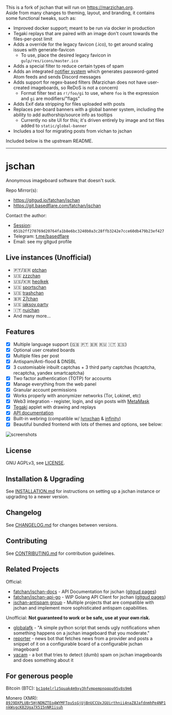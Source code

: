 This is a fork of jschan that will run on https://marzichan.org.  
Aside from many changes to theming, layout, and branding, it contains some functional tweaks, such as:
 - Improved docker support; meant to be run via docker in production
 - Tegaki replays that are paired with an image don't count towards the files-per-post limit
 - Adds a override for the legacy favicon (.ico), to get around scaling issues with generate-favicon
   - To use, place the desired legacy favicon in `gulp/res/icons/master.ico`
 - Adds a special filter to reduce certain types of spam
 - Adds an integrated [notifier system](https://github.com/Marzisoft/globalafk) which generates password-gated Atom feeds and sends Discord messages
 - Adds support for regex-based filters (Marzichan does not have user-created imageboards, so ReDoS is not a concern)
   - Format filter text as `r!/foo/gi` to use, where `foo` is the expression and `gi` are modifiers/"flags"
 - Adds Exif data stripping for files uploaded with posts
 - Replaces per-board banners with a global banner system, including the ability to add authorship/source info as tooltips
   - Currently no site UI for this; it's driven entirely by image and txt files added to `static/global-banner`
 - Includes a tool for migrating posts from vichan to jschan

Included below is the upstream README.

---

# jschan

Anonymous imageboard software that doesn't suck.

Repo Mirror(s):
 - https://gitgud.io/fatchan/jschan
 - https://git.basedflare.com/fatchan/jschan

Contact the author:
 - [Session](https://getsession.org/): `051b2ff270769d20764fa1b8e6bc3240b0a3c28ffb3242e7cce60db479b23ef427`
 - Telegram: [t.me/basedflare](https://t.me/basedflare)
 - Email: see my gitgud profile


## Live instances (Unofficial)
 - 🇵🇹/🇧🇷 [ptchan](https://ptchan.org)
 - 🇺🇸 [zzzchan](https://zzzchan.xyz)
 - 🇺🇸/🇰🇷 [heolkek](https://heolkek.cafe)
 - 🇺🇸 [sportschan](https://sportschan.org)
 - 🇺🇸 [trashchan](https://trashchan.xyz/index.html)
 - 🇧🇷 [27chan](https://27chan.org)
 - 🇺🇸 [jaksoy.party](https://jaksoy.party)
 - 🇮🇹 [nuichan](https://niuchan.org)
 - And many more...

## Features
 - [x] Multiple language support (🇬🇧 🇵🇹 🇧🇷 🇷🇺 🇮🇹 🇪🇸)
 - [x] Optional user created boards
 - [x] Multiple files per post
 - [x] Antispam/Anti-flood & DNSBL
 - [x] 3 customisable inbuilt captchas + 3 third party captchas (hcaptcha, recaptcha, yandex smartcaptcha)
 - [x] Two factor authentication (TOTP) for accounts
 - [x] Manage everything from the web panel
 - [x] Granular account permissions
 - [x] Works properly with anonymizer networks (Tor, Lokinet, etc)
 - [x] Web3 integration - register, login, and sign posts with [MetaMask](https://metamask.io)
 - [x] [Tegaki](https://github.com/desuwa/tegaki) applet with drawing and replays
 - [x] [API documentation](https://fatchan.gitgud.site/jschan-docs/)
 - [x] Built-in webring (compatible w/ [lynxchan](https://gitlab.com/alogware/LynxChanAddon-Webring) & [infinity](https://gitlab.com/Tenicu/infinityaddon-webring))
 - [x] Beautiful bundled frontend with lots of themes and options, see below:

![screenshots](collage.gif "screenshots")

## License
GNU AGPLv3, see [LICENSE](LICENSE).

## Installation & Upgrading
See [INSTALLATION.md](INSTALLATION.md) for instructions on setting up a jschan instance or upgrading to a newer version.

## Changelog
See [CHANGELOG.md](CHANGELOG.md) for changes between versions.

## Contributing
See [CONTRIBUTING.md](CONTRIBUTING.md) for contribution guidelines.

## Related Projects

Official:
 - [fatchan/jschan-docs](https://gitgud.io/fatchan/jschan-docs/) - API Documentation for jschan ([gitgud pages](https://fatchan.gitgud.site/jschan-docs/#introduction))
 - [fatchan/jschan-api-go](https://gitgud.io/fatchan/jschan-api-go) - WIP Golang API Client for jschan ([gitgud pages](https://fatchan.gitgud.site/jschan-api-go/pkg/jschan/))
 - [jschan-antispam group](https://gitgud.io/jschan-antispam/) - Multiple projects that are compatible with jschan and implement more sophisticated antispam capabilities.

Unofficial: **Not guaranteed to work or be safe, use at your own risk.**
 - [globalafk](https://git.ptchan.org/globalafk/) - "A simple python script that sends ugly notifications when something happens on a jschan imageboard that you moderate."
 - [reporter](https://git.ptchan.org/reporter/) - news bot that fetches news from a provider and posts a snippet of it on a configurable board of a configurable jschan imageboard
 - [yacam](https://git.ptchan.org/yacam/) - a bot that tries to detect (dumb) spam on jschan imageboards and does something about it

## For generous people

Bitcoin (BTC): [`bc1q4elrlz5puak4m9xy3hfvmpempnpqpu95v8s9m6`](bitcoin:bc1q4elrlz5puak4m9xy3hfvmpempnpqpu95v8s9m6)

Monero (XMR): [`89J9DXPLUBr5HjNDNZTEo4WYMFTouSsGjUjBnUCCUxJGUirthnii4naZ8JafdnmhPe4NP1nkWsgcK82Uga7X515nNR1isuh`](monero:89J9DXPLUBr5HjNDNZTEo4WYMFTouSsGjUjBnUCCUxJGUirthnii4naZ8JafdnmhPe4NP1nkWsgcK82Uga7X515nNR1isuh)
